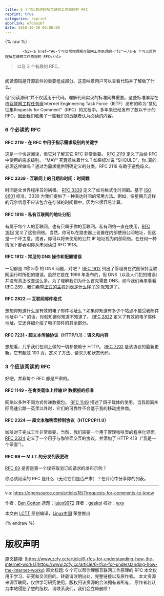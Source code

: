 ```yaml
---
title: 6 个可以帮你理解互联网工作原理的 RFC
reprint: true
categories: reprint
abbrlink: efd6a16f
date: 2018-10-20 00:00:00
---
```


{% raw %}

            <h1><a href="#6-个可以帮你理解互联网工作原理的-rfc"></a>6 个可以帮你理解互联网工作原理的 RFC</h1>
<blockquote>
<p>以及 3 个有趣的 RFC。</p>
</blockquote>
<p><a href="https://camo.githubusercontent.com/b349a1f9d7c09bbf7466a4d0390b9a515fa541f6/68747470733a2f2f6f70656e736f757263652e636f6d2f73697465732f64656661756c742f66696c65732f7374796c65732f696d6167652d66756c6c2d73697a652f7075626c69632f6c6561642d696d616765732f4c41572d496e7465726e65745f636f6e737472756374696f6e5f393430313436375f353230783239325f303531325f64632e706e673f69746f6b3d52506b5050744465"><img src="https://p0.ssl.qhimg.com/t019941e5835ceb80c6.png" alt=""></a></p>
<p>阅读源码是开源软件的重要组成部分。这意味着用户可以查看代码并了解做了什么。</p>
<p>但“阅读源码”并不仅适用于代码。理解代码实现的标准同样重要。这些标准编写在由<a href="https://www.ietf.org">互联网工程任务组</a>Internet Engineering Task Force（IETF）发布的称为“意见征集Requests for Comment”（RFC）的文档中。多年来已经发布了数以千计的 RFC，因此我们收集了一些我们的贡献者认为必读的内容。</p>
<h3><a href="#6-个必读的-rfc"></a>6 个必读的 RFC</h3>
<h4><a href="#rfc-2119---在-rfc-中用于指示需求级别的关键字"></a>RFC 2119 - 在 RFC 中用于指示需求级别的关键字</h4>
<p>这是一个快速阅读，但它对了解其它 RFC 非常重要。 <a href="https://www.rfc-editor.org/rfc/rfc2119.txt">RFC 2119</a> 定义了后续 RFC 中使用的需求级别。 “MAY” 究竟意味着什么？如果标准说 “SHOULD”，你_真的_必须这样做吗？通过为需求提供明确定义的分类，RFC 2119 有助于避免歧义。</p>
<h4><a href="#rfc-3339---互联网上的日期和时间时间戳"></a>RFC 3339 - 互联网上的日期和时间：时间戳</h4>
<p>时间是全世界程序员的祸根。 <a href="https://www.rfc-editor.org/rfc/rfc3339.txt">RFC 3339</a> 定义了如何格式化时间戳。基于 <a href="https://www.iso.org/iso-8601-date-and-time-format.html">ISO 8601</a> 标准，3339 为我们提供了一种表达时间的常用方法。例如，像星期几这样的冗余信息不应该包含在存储的时间戳中，因为它很容易计算。</p>
<h4><a href="#rfc-1918---私有互联网的地址分配"></a>RFC 1918 - 私有互联网的地址分配</h4>
<p>有属于每个人的互联网，也有只属于你的互联网。私有网络一直在使用，<a href="https://www.rfc-editor.org/rfc/rfc1918.txt">RFC 1918</a> 定义了这些网络。当然，你可以在路由器上设置在内部使用公网地址，但这是一个坏主意。或者，你可以将未使用的公共 IP 地址视为内部网络。在任何一种情况下都表明你从未阅读过 RFC 1918。</p>
<h4><a href="#rfc-1912---常见的-dns-操作和配置错误"></a>RFC 1912 - 常见的 DNS 操作和配置错误</h4>
<p>一切都是 #@%@ 的 DNS 问题，对吧？ <a href="https://www.rfc-editor.org/rfc/rfc1912.txt">RFC 1912</a> 列出了管理员在试图保持互联网运行时所犯的错误。虽然它是在 1996 年发布的，但 DNS（以及人们犯的错误）并没有真正改变这么多。为了理解我们为什么首先需要 DNS，如今我们再来看看 <a href="https://www.rfc-editor.org/rfc/rfc289.txt">RFC 289 - 我们希望正式的主机列表是什么样子的</a> 就知道了。</p>
<h4><a href="#rfc-2822--互联网邮件格式"></a>RFC 2822 — 互联网邮件格式</h4>
<p>想想你知道什么是有效的电子邮件地址么？如果你知道有多少个站点不接受我邮件地址中 “+” 的话，你就知道你知道不知道了。 <a href="https://www.rfc-editor.org/rfc/rfc2822.txt">RFC 2822</a> 定义了有效的电子邮件地址。它还详细介绍了电子邮件的其余部分。</p>
<h4><a href="#rfc-7231---超文本传输协议http11语义和内容"></a>RFC 7231 - 超文本传输​​协议（HTTP/1.1）：语义和内容</h4>
<p>想想看，几乎我们在网上做的一切都依赖于 HTTP。 <a href="https://www.rfc-editor.org/rfc/rfc7231.txt">RFC 7231</a> 是该协议的最新更新。它有超过 100 页，定义了方法、请求头和状态代码。</p>
<h3><a href="#3-个应该阅读的-rfc"></a>3 个应该阅读的 RFC</h3>
<p>好吧，并非每个 RFC 都是严肃的。</p>
<h4><a href="#rfc-1149---在禽类载体上传输-ip-数据报的标准"></a>RFC 1149 - 在禽类载体上传输 IP 数据报的标准</h4>
<p>网络以多种不同方式传递数据包。 <a href="https://www.rfc-editor.org/rfc/rfc1149.txt">RFC 1149</a> 描述了鸽子载体的使用。当我距离州际高速公路一英里以外时，它们的可靠性不会低于我的移动提供商。</p>
<h4><a href="#rfc-2324--超文本咖啡壶控制协议htcpcp10"></a>RFC 2324 — 超文本咖啡壶控制协议（HTCPCP/1.0）</h4>
<p>咖啡对于完成工作非常重要，当然，我们需要一个用于管理咖啡壶的程序化界面。 <a href="https://www.rfc-editor.org/rfc/rfc2324.txt">RFC 2324</a> 定义了一个用于与咖啡壶交互的协议，并添加了 HTTP 418（“我是一个茶壶”）。</p>
<h4><a href="#rfc-69--mit的分发列表更改"></a>RFC 69 — M.I.T.的分发列表更改</h4>
<p><a href="https://www.rfc-editor.org/rfc/rfc69.txt">RFC 69</a> 是否是第一个误导取消订阅请求的发布示例？</p>
<p>你必须阅读的 RFC 是什么（无论它们是否严肃）？在评论中分享你的列表。</p>
<hr>
<p>via: <a href="https://opensource.com/article/18/7/requests-for-comments-to-know">https://opensource.com/article/18/7/requests-for-comments-to-know</a></p>
<p>作者：<a href="https://opensource.com/users/bcotton">Ben Cotton</a> 选题：<a href="https://github.com/lujun9972">lujun9972</a> 译者：<a href="https://github.com/geekpi">geekpi</a> 校对：<a href="https://github.com/wxy">wxy</a></p>
<p>本文由 <a href="https://github.com/LCTT/TranslateProject">LCTT</a> 原创编译，<a href="https://linux.cn/">Linux中国</a> 荣誉推出</p>

          
{% endraw %}

# 版权声明
原文链接: [https://www.zcfy.cc/article/6-rfcs-for-understanding-how-the-internet-works](https://www.zcfy.cc/article/6-rfcs-for-understanding-how-the-internet-works)
原文标题: 6 个可以帮你理解互联网工作原理的 RFC
本文仅用于学习、研究和交流目的。转载请注明出处、完整链接以及原作者。
本文资源来源互联网，仅供学习研究使用，版权归该资源的合法拥有者所有，
原作者若认为本站侵犯了您的版权，请联系我们，我们会立即删除！
